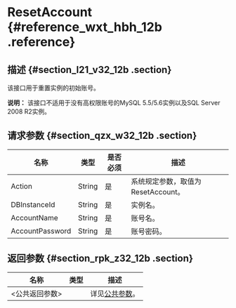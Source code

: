 # ResetAccount {#reference_wxt_hbh_12b .reference}

## 描述 {#section_l21_v32_12b .section}

该接口用于重置实例的初始账号。

**说明：** 该接口不适用于没有高权限账号的MySQL 5.5/5.6实例以及SQL Server 2008 R2实例。

## 请求参数 {#section_qzx_w32_12b .section}

|名称|类型|是否必须|描述|
|--|--|----|--|
|Action|String|是|系统规定参数，取值为ResetAccount。|
|DBInstanceId|String|是|实例名。|
|AccountName|String|是|账号名。|
|AccountPassword|String|是|账号密码。|

## 返回参数 {#section_rpk_z32_12b .section}

|名称|类型|描述|
|--|--|--|
|<公共返回参数\>| |详见[公共参数](cn.zh-CN/API参考/使用API/公共参数.md#)。|


